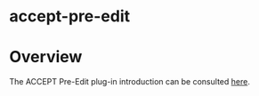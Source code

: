 accept-pre-edit
===============

Overview
========

The ACCEPT Pre-Edit plug-in introduction can be consulted [here](http://github.com/accept-project/accept-docs/pre-edit/plugin/introduction.rst).


